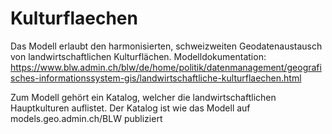 # Kulturflaechen
Das Modell erlaubt den harmonisierten, schweizweiten Geodatenaustausch von landwirtschaftlichen Kulturflächen.
Modelldokumentation: https://www.blw.admin.ch/blw/de/home/politik/datenmanagement/geografisches-informationssystem-gis/landwirtschaftliche-kulturflaechen.html

Zum Modell gehört ein Katalog, welcher die landwirtschaftlichen Hauptkulturen auflistet. Der Katalog ist wie das Modell auf models.geo.admin.ch/BLW publiziert
